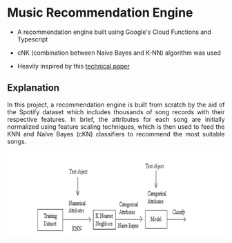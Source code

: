 # Music Recommendation Engine

- A recommendation engine built using Google's Cloud Functions and Typescript

- cNK (combination between Naive Bayes and K-NN) algorithm was used

- Heavily inspired by this <a href="https://www.researchgate.net/publication/289846895_Combination_of_Naive_Bayes_Classifier_and_K-Nearest_Neighbor_cNK_in_the_Classification_Based_Predictive_Models">technical paper</a>

## Explanation

<p align="justify">In this project, a recommendation engine is built from scratch by the aid of the Spotify dataset which includes thousands of song records with their respective features. In brief, the attributes for each song are initially normalized using feature scaling techniques, which is then used to feed the KNN and Naïve Bayes (cKN) classifiers to recommend the most suitable songs.</p>

<p align="center"><img height="200px" src="images/C1.PNG"></p>

